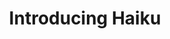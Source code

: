 ---
title: Introducing Haiku
post: /blog/2017/02/27/haiku.html
src: https://www.youtube.com/embed/8OpbVUqkqec
tags: video
---
